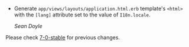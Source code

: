 * Generate `app/views/layouts/application.html.erb` template's `<html>` with
  the `[lang]` attribute set to the value of `I18n.locale`.

  *Sean Doyle*

Please check [7-0-stable](https://github.com/rails/rails/blob/7-0-stable/railties/CHANGELOG.md) for previous changes.
